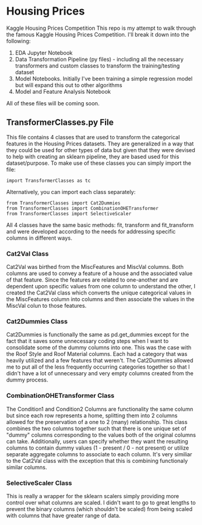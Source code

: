 # Housing Prices
Kaggle Housing Prices Competition
This repo is my attempt to walk through the famous Kaggle Housing Prices Competition.  I'll break it down into the following:
1) EDA Jupyter Notebook
2) Data Transformation Pipeline (py files) - including all the necessary transformers  and custom classes to transform the training/testing dataset
3) Model Notebooks. Initially I've been training a simple regression model but will expand this out to other algorithms
4) Model and Feature Analysis Notebook

All of these files will be coming soon.


## TransformerClasses.py File ##
This file contains 4 classes that are used to transform the categorical features in the Housing Prices datasets.  They are generalized in a way that they could be used for other types of data but given that they were devised to help with creating an sklearn pipeline, they are based used for this dataset/purpose.  To make use of these classes you can simply import the file:

```import TransformerClasses as tc```

Alternatively, you can import each class separately:
```from TransformerClasses import Cat2Val
from TransformerClasses import Cat2Dummies
from TransformerClasses import CombinationOHETransformer
from TransformerClasses import SelectiveScaler
```


All 4 classes have the same basic methods: fit, transform and fit_transform and were developed according to the needs for addressing specific columns in different ways.

### Cat2Val Class ###
Cat2Val was birthed from the MiscFeatures and MiscVal columns.  Both columns are used to convey a feature of a house and the associated value of that feature. Since the features are related to one-another and are dependent upon specific values from one column to understand the other,  I created the Cat2Val class which converts the unique categorical values in the MiscFeatures column into columns and then associate the values in the MiscVal colun to those features.

### Cat2Dummies Class ###
Cat2Dummies is functionally the same as pd.get_dummies except for the fact that it saves some unnecessary coding steps when I want to consolidate some of the dummy columns into one.  This was the case with the Roof Style and Roof Material columns.  Each had a category that was heavily utilized and a few features that weren't.  The Cat2Dummies allowed me to put all of the less frequently occurring categories together so that I didn't have a lot of unnecessary and very empty columns created from the dummy process.

### CombinationOHETransformer Class ###
The Condition1 and Condition2 Columns are functionality the same column but since each row represents a home, splitting them into 2 columns allowed for the preservation of a one to 2 (many) relationship.  This class combines the two columns together such that there is one unique set of "dummy" columns corresponding to the values both of the original columns can take.  Additionally, users can specify whether they want the resulting columns to contain dummy values (1 - present / 0 - not present) or utilize separate aggregate columns to associate to each column.  It's very similiar to the Cat2Val class with the exception that this is combining functionaly similar columns.

### SelectiveScaler Class ###
This is really a wrapper for the sklearn scalers simply providing more control over what columns are scaled. I didn't want to go to great lengths to prevent the binary columns (which shouldn't be scaled) from being scaled with columns that have greater range of data. 



